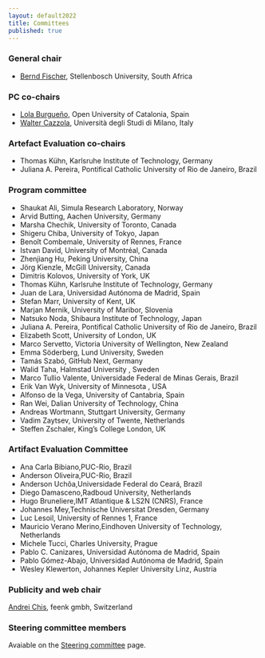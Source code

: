 ```yaml
---
layout: default2022
title: Committees
published: true
---
```


### General chair

* [Bernd Fischer](http://www.cs.sun.ac.za/~bfischer), Stellenbosch University, South Africa

### PC co-chairs

* [Lola Burgueño](https://som-research.uoc.edu/lburgueno), Open University of Catalonia, Spain
* [Walter Cazzola](http://cazzola.di.unimi.it), Università degli Studi di Milano, Italy

### Artefact Evaluation co-chairs

* Thomas Kühn, Karlsruhe Institute of Technology, Germany
* Juliana A. Pereira, Pontifical Catholic University of Rio de Janeiro, Brazil


### Program committee

* Shaukat Ali, Simula Research Laboratory, Norway
* Arvid Butting, Aachen University, Germany
* Marsha Chechik, University of Toronto, Canada
* Shigeru Chiba, University of Tokyo, Japan
* Benoît Combemale, University of Rennes, France
* Istvan David, University of Montréal, Canada
* Zhenjiang Hu, Peking University, China
* Jörg Kienzle, McGill University, Canada
* Dimitris Kolovos, University of York, UK
* Thomas Kühn, Karlsruhe Institute of Technology, Germany
* Juan de Lara, Universidad Autónoma de Madrid, Spain
* Stefan Marr, University of Kent, UK
* Marjan Mernik, University of Maribor, Slovenia
* Natsuko Noda, Shibaura Institute of Technology, Japan
* Juliana A. Pereira, Pontifical Catholic University of Rio de Janeiro, Brazil
* Elizabeth Scott, University of London, UK
* Marco Servetto, Victoria University of Wellington, New Zealand
* Emma Söderberg, Lund University, Sweden
* Tamás Szabó, GitHub Next, Germany
* Walid Taha, Halmstad University , Sweden
* Marco Tullio Valente, Universidade Federal de Minas Gerais, Brazil
* Erik Van Wyk, University of Minnesota , USA
* Alfonso de la Vega, University of Cantabria, Spain
* Ran Wei, Dalian University of Technology, China
* Andreas Wortmann, Stuttgart University, Germany
* Vadim Zaytsev, University of Twente, Netherlands
* Steffen Zschaler, King’s College London, UK

### Artifact Evaluation Committee

* Ana Carla Bibiano,PUC-Rio, Brazil 
* Anderson Oliveira,PUC-Rio, Brazil 
* Anderson Uchôa,Universidade Federal do Ceará, Brazil 
* Diego Damasceno,Radboud University, Netherlands 
* Hugo Bruneliere,IMT Atlantique & LS2N (CNRS), France 
* Johannes Mey,Technische Universitat Dresden, Germany 
* Luc Lesoil, University of Rennes 1, France 
* Mauricio Verano Merino,Eindhoven University of Technology, Netherlands
* Michele Tucci, Charles University, Prague 
* Pablo C. Canizares, Universidad Autónoma de Madrid, Spain 
* Pablo Gómez-Abajo, Universidad Autónoma de Madrid, Spain  
* Wesley Klewerton, Johannes Kepler University Linz, Austria

### Publicity and web chair

[Andrei Chis](https://twitter.com/Chis_Andrei), feenk gmbh, Switzerland

### Steering committee members

Avaiable on the [Steering committee](https://www.sleconf.org/sc/) page.
